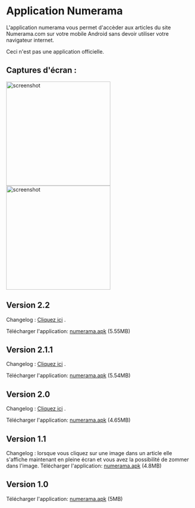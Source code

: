 # Application Numerama
L'application numerama vous permet d'accèder aux articles du site Numerama.com sur votre mobile Android sans devoir utiliser votre navigateur internet.

Ceci n'est pas une application officielle.

## Captures d'écran :
<img src="https://user-images.githubusercontent.com/25278917/32026634-7d242e52-b9e5-11e7-8447-59d81c041952.png" alt="screenshot" width="280px" height="auto" title="Cliquer pour agrandir"><img src="https://user-images.githubusercontent.com/25278917/32026647-8113231a-b9e5-11e7-847e-f9240abbc9f1.png" alt="screenshot" width="280px" height="auto" title="Cliquer pour agrandir">

## Version 2.2
  Changelog : [Cliquez ici](https://github.com/antoineraulin/Application-Numerama/releases/tag/2.2) .
  
  Télécharger l'application: [numerama.apk](https://github.com/antoineraulin/Application-Numerama/releases/download/2.2/numerama.apk) (5.55MB)

## Version 2.1.1
  Changelog : [Cliquez ici](https://github.com/antoineraulin/Application-Numerama/releases/tag/2.1.1) .
  
  Télécharger l'application: [numerama.apk](https://github.com/antoineraulin/Application-Numerama/releases/download/2.1.1/numerama.apk) (5.54MB)

## Version 2.0
  Changelog : [Cliquez ici](https://github.com/antoineraulin/Application-Numerama/releases/tag/2.0) .
  
  Télécharger l'application: [numerama.apk](https://github.com/antoineraulin/Application-Numerama/releases/download/2.0/numerama.apk) (4.65MB)

## Version 1.1
  Changelog : lorsque vous cliquez sur une image dans un article elle s'affiche maintenant en pleine écran et vous avez la possibilité de zommer dans l'image.
  Télécharger l'application: [numerama.apk](https://github.com/antoineraulin/Application-Numerama/raw/master/numerama.1.1.apk) (4.8MB)

## Version 1.0
  Télécharger l'application: [numerama.apk](https://github.com/antoineraulin/Application-Numerama/raw/master/numerama.apk) (5MB)
  

